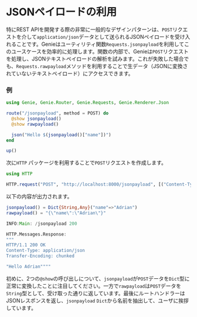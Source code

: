 # JSONペイロードの利用

特にREST APIを開発する際の非常に一般的なデザインパターンは、`POST`リクエストを介して`application/json`データとして送られるJSONペイロードを受け入れることです。Genieはユーティリティ関数`Requests.jsonpayload`を利用してこのユースケースを効率的に処理します。関数の内部で、Genieは`POST`リクエストを処理し、JSONテキストペイロードの解析を試みます。これが失敗した場合でも、`Requests.rawpayload`メソッドを利用することで生データ（JSONに変換されていないテキストペイロード）にアクセスできます。

### 例

```julia
using Genie, Genie.Router, Genie.Requests, Genie.Renderer.Json

route("/jsonpayload", method = POST) do
  @show jsonpayload()
  @show rawpayload()

  json("Hello $(jsonpayload()["name"])")
end

up()
```

次に`HTTP` パッケージを利用することで`POST`リクエストを作成します。

```julia
using HTTP

HTTP.request("POST", "http://localhost:8000/jsonpayload", [("Content-Type", "application/json")], """{"name":"Adrian"}""")
```

以下の内容が出力されます。

```julia
jsonpayload() = Dict{String,Any}("name"=>"Adrian")
rawpayload() = "{\"name\":\"Adrian\"}"

INFO:Main: /jsonpayload 200

HTTP.Messages.Response:
"""
HTTP/1.1 200 OK
Content-Type: application/json
Transfer-Encoding: chunked

"Hello Adrian""""
```

初めに、2つの`@show`の呼び出しについて、`jsonpayload`が`POST`データを`Dict`型に正常に変換したことに注目してください。一方で`rawpayload`は`POST`データを`String`型として、受け取った通りに返しています。最後にルートハンドラーはJSONレスポンスを返し、`jsonpayload` `Dict`から名前を抽出して、ユーザに挨拶しています。
